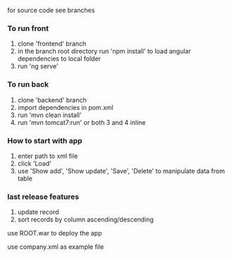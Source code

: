 for source code see branches

### To run front
1. clone 'frontend' branch
2. in the branch root directory run 'npm install' to load angular dependencies to local folder
3. run 'ng serve'
### To run back
1. clone 'backend' branch
2. import dependencies in pom.xml
3. run 'mvn clean install'
4. run 'mvn tomcat7:run' or both 3 and 4 inline

### How to start with app
1. enter path to xml file
2. click 'Load'
3. use 'Show add', 'Show update', 'Save', 'Delete' to manipulate data from table

### last release features
1. update record
2. sort records by column ascending/descending

use ROOT.war to deploy the app

use company.xml as example file

